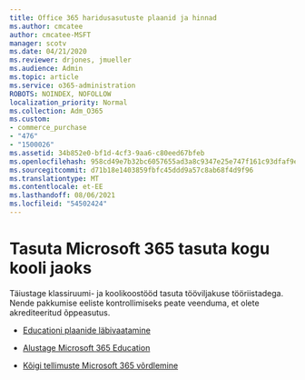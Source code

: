 ```yaml
---
title: Office 365 haridusasutuste plaanid ja hinnad
ms.author: cmcatee
author: cmcatee-MSFT
manager: scotv
ms.date: 04/21/2020
ms.reviewer: drjones, jmueller
ms.audience: Admin
ms.topic: article
ms.service: o365-administration
ROBOTS: NOINDEX, NOFOLLOW
localization_priority: Normal
ms.collection: Adm_O365
ms.custom:
- commerce_purchase
- "476"
- "1500026"
ms.assetid: 34b852e0-bf1d-4cf3-9aa6-c80eed67bfeb
ms.openlocfilehash: 958cd49e7b32bc6057655ad3a8c9347e25e747f161c93dfaf9e8e361d04f4fcc
ms.sourcegitcommit: d71b18e1403859fbfc45ddd9a57c8ab68f4d9f96
ms.translationtype: MT
ms.contentlocale: et-EE
ms.lasthandoff: 08/06/2021
ms.locfileid: "54502424"
---
```

# <a name="get-microsoft-365-free-for-your-entire-school"></a>Tasuta Microsoft 365 tasuta kogu kooli jaoks

Täiustage klassiruumi- ja koolikoostööd tasuta tööviljakuse tööriistadega. Nende pakkumise eeliste kontrollimiseks peate veenduma, et olete akrediteeritud õppeasutus.
  
- [Educationi plaanide läbivaatamine](https://products.office.com/academic/compare-office-365-education-plans)

- [Alustage Microsoft 365 Education](https://support.office.com/article/get-started-with-office-365-education-ab02abe5-a1ee-458c-b749-5b44416ccf14?wt.mc_id=o365_portal_mmaven&ui=en-US&rs=en-US&ad=US)

- [Kõigi tellimuste Microsoft 365 võrdlemine](https://products.office.com/business/compare-more-office-365-for-business-plans)